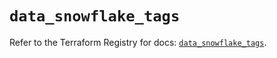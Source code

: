 # `data_snowflake_tags`

Refer to the Terraform Registry for docs: [`data_snowflake_tags`](https://registry.terraform.io/providers/snowflakedb/snowflake/2.7.0/docs/data-sources/tags).

